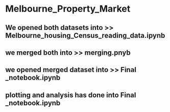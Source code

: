 # Melbourne_Property_Market


## We opened both datasets into >> Melbourne_housing_Census_reading_data.ipynb
## we merged both into >> merging.pnyb
## we opened merged dataset into >> Final _notebook.ipynb
## plotting and analysis has done into Final _notebook.ipynb

